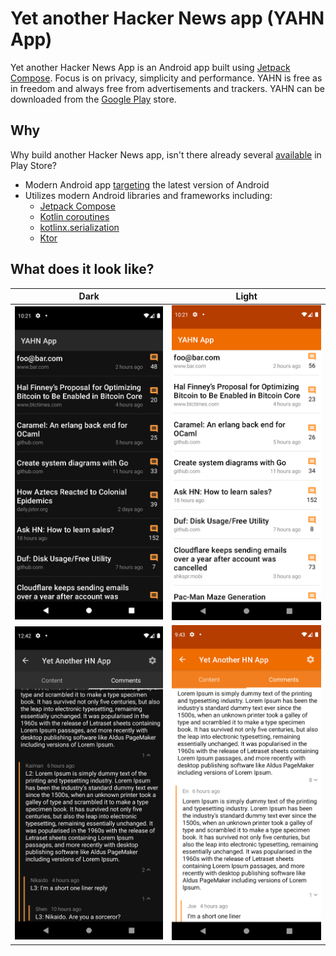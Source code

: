# Yet another Hacker News app (YAHN App)

Yet another Hacker News App is an Android app built using [Jetpack Compose](https://developer.android.com/jetpack/compose). Focus is on privacy, simplicity and performance. YAHN is free as in freedom and always free from advertisements and trackers. YAHN can be downloaded from the [Google Play](https://play.google.com/store/apps/details?id=com.github.jeremyrempel.yanhnapp) store.

## Why

Why build another Hacker News app, isn't there already several [available](https://play.google.com/store/apps/collection/cluster?clp=ggENCgtoYWNrZXIgbmV3cw%3D%3D:S:ANO1ljLdfVU&gsr=ChCCAQ0KC2hhY2tlciBuZXdz:S:ANO1ljK0-98) in Play Store?

* Modern Android app [targeting](https://github.com/jeremyrempel/yahnapp/blob/603d94abd96727bc1086cb4bed6403b59057fb52/app/build.gradle#L12) the latest version of Android
* Utilizes modern Android libraries and frameworks including:
  * [Jetpack Compose](https://developer.android.com/jetpack/compose)
  * [Kotlin coroutines](https://developer.android.com/kotlin/coroutines)
  * [kotlinx.serialization](https://github.com/Kotlin/kotlinx.serialization)
  * [Ktor](https://github.com/ktorio/ktor)

## What does it look like?

Dark             | Light 
:-------------------------:|:-------------------------:
![](./screenshots/screen-home-dark.png)  | ![](./screenshots/screen-home-light.png) 
![](./screenshots/screen-comments-dark.png)  | ![](./screenshots/screen-comments-light.png) 